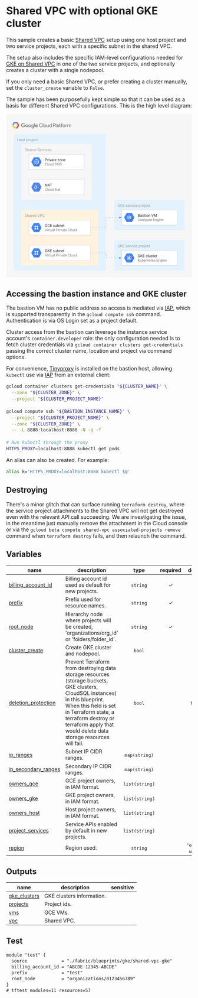 # Shared VPC with optional GKE cluster

This sample creates a basic [Shared VPC](https://cloud.google.com/vpc/docs/shared-vpc) setup using one host project and two service projects, each with a specific subnet in the shared VPC.

The setup also includes the specific IAM-level configurations needed for [GKE on Shared VPC](https://cloud.google.com/kubernetes-engine/docs/how-to/cluster-shared-vpc) in one of the two service projects, and optionally creates a cluster with a single nodepool.

If you only need a basic Shared VPC, or prefer creating a cluster manually, set the `cluster_create` variable to `False`.

The sample has been purposefully kept simple so that it can be used as a basis for different Shared VPC configurations. This is the high level diagram:

![High-level diagram](diagram.png "High-level diagram")

## Accessing the bastion instance and GKE cluster

The bastion VM has no public address so access is mediated via [IAP](https://cloud.google.com/iap/docs), which is supported transparently in the `gcloud compute ssh` command. Authentication is via OS Login set as a project default.

Cluster access from the bastion can leverage the instance service account's `container.developer` role: the only configuration needed is to fetch cluster credentials via `gcloud container clusters get-credentials` passing the correct cluster name, location and project via command options.

For convenience, [Tinyproxy](http://tinyproxy.github.io/) is installed on the bastion host, allowing `kubectl` use via [IAP](https://cloud.google.com/iap/docs) from an external client:

```bash
gcloud container clusters get-credentials "${CLUSTER_NAME}" \
  --zone "${CLUSTER_ZONE}" \
  --project "${CLUSTER_PROJECT_NAME}"

gcloud compute ssh "${BASTION_INSTANCE_NAME}" \
  --project "${CLUSTER_PROJECT_NAME}" \
  --zone "${CLUSTER_ZONE}" \
  -- -L 8888:localhost:8888 -N -q -f

# Run kubectl through the proxy
HTTPS_PROXY=localhost:8888 kubectl get pods
```

An alias can also be created. For example:

```bash
alias k='HTTPS_PROXY=localhost:8888 kubectl $@'
```

## Destroying

There's a minor glitch that can surface running `terraform destroy`, where the service project attachments to the Shared VPC will not get destroyed even with the relevant API call succeeding. We are investigating the issue, in the meantime just manually remove the attachment in the Cloud console or via the `gcloud beta compute shared-vpc associated-projects remove` command when `terraform destroy` fails, and then relaunch the command.
<!-- BEGIN TFDOC -->
## Variables

| name | description | type | required | default |
|---|---|:---:|:---:|:---:|
| [billing_account_id](variables.tf#L15) | Billing account id used as default for new projects. | <code>string</code> | ✓ |  |
| [prefix](variables.tf#L69) | Prefix used for resource names. | <code>string</code> | ✓ |  |
| [root_node](variables.tf#L93) | Hierarchy node where projects will be created, 'organizations/org_id' or 'folders/folder_id'. | <code>string</code> | ✓ |  |
| [cluster_create](variables.tf#L20) | Create GKE cluster and nodepool. | <code>bool</code> |  | <code>true</code> |
| [deletion_protection](variables.tf#L26) | Prevent Terraform from destroying data storage resources (storage buckets, GKE clusters, CloudSQL instances) in this blueprint. When this field is set in Terraform state, a terraform destroy or terraform apply that would delete data storage resources will fail. | <code>bool</code> |  | <code>false</code> |
| [ip_ranges](variables.tf#L33) | Subnet IP CIDR ranges. | <code>map&#40;string&#41;</code> |  | <code title="&#123;&#10;  gce &#61; &#34;10.0.16.0&#47;24&#34;&#10;  gke &#61; &#34;10.0.32.0&#47;24&#34;&#10;&#125;">&#123;&#8230;&#125;</code> |
| [ip_secondary_ranges](variables.tf#L42) | Secondary IP CIDR ranges. | <code>map&#40;string&#41;</code> |  | <code title="&#123;&#10;  gke-pods     &#61; &#34;10.128.0.0&#47;18&#34;&#10;  gke-services &#61; &#34;172.16.0.0&#47;24&#34;&#10;&#125;">&#123;&#8230;&#125;</code> |
| [owners_gce](variables.tf#L51) | GCE project owners, in IAM format. | <code>list&#40;string&#41;</code> |  | <code>&#91;&#93;</code> |
| [owners_gke](variables.tf#L57) | GKE project owners, in IAM format. | <code>list&#40;string&#41;</code> |  | <code>&#91;&#93;</code> |
| [owners_host](variables.tf#L63) | Host project owners, in IAM format. | <code>list&#40;string&#41;</code> |  | <code>&#91;&#93;</code> |
| [project_services](variables.tf#L78) | Service APIs enabled by default in new projects. | <code>list&#40;string&#41;</code> |  | <code title="&#91;&#10;  &#34;container.googleapis.com&#34;,&#10;  &#34;stackdriver.googleapis.com&#34;,&#10;&#93;">&#91;&#8230;&#93;</code> |
| [region](variables.tf#L87) | Region used. | <code>string</code> |  | <code>&#34;europe-west1&#34;</code> |

## Outputs

| name | description | sensitive |
|---|---|:---:|
| [gke_clusters](outputs.tf#L15) | GKE clusters information. |  |
| [projects](outputs.tf#L24) | Project ids. |  |
| [vms](outputs.tf#L33) | GCE VMs. |  |
| [vpc](outputs.tf#L40) | Shared VPC. |  |
<!-- END TFDOC -->
## Test

```hcl
module "test" {
  source             = "./fabric/blueprints/gke/shared-vpc-gke"
  billing_account_id = "ABCDE-12345-ABCDE"
  prefix             = "test"
  root_node          = "organizations/0123456789"
}
# tftest modules=11 resources=57
```
